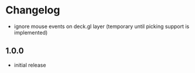 # Changelog

- ignore mouse events on deck.gl layer (temporary until picking support is implemented)

## 1.0.0

- initial release
